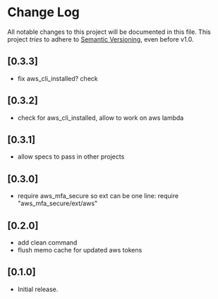 # Change Log

All notable changes to this project will be documented in this file.
This project *tries* to adhere to [Semantic Versioning](http://semver.org/), even before v1.0.

## [0.3.3]
- fix aws_cli_installed? check

## [0.3.2]
- check for aws_cli_installed, allow to work on aws lambda

## [0.3.1]
- allow specs to pass in other projects

## [0.3.0]
- require aws_mfa_secure so ext can be one line: require "aws_mfa_secure/ext/aws"

## [0.2.0]
- add clean command
- flush memo cache for updated aws tokens

## [0.1.0]
- Initial release.

